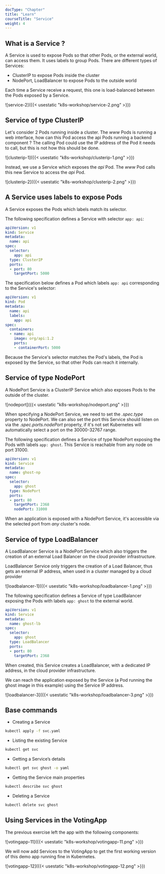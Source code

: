 ```yaml
---
docType: "Chapter"
title: "Learn"
courseTitle: "Service"
weight: 4
---
```


## What is a Service ?

A Service is used to expose Pods so that other Pods, or the external world, can access them. It uses labels to group Pods. There are different types of Services:  

- ClusterIP to expose Pods inside the cluster
- NodePort, LoadBalancer to expose Pods to the outside world

Each time a Service receive a request, this one is load-balanced between the Pods exposed by a Service.

![service-2]({{< usestatic "k8s-workshop/service-2.png" >}})

## Service of type ClusterIP

Let's consider 2 Pods running inside a cluster. The *www* Pods is running a web interface, how can this Pod access the api Pods running a backend component ? The calling Pod could use the IP address of the Pod it needs to call, but this is not how this should be done.

![clusterip-1]({{< usestatic "k8s-workshop/clusterip-1.png" >}})

Instead, we use a Service which exposes the *api* Pod. The *www* Pod calls this new Service to access the *api* Pod.

![clusterip-2]({{< usestatic "k8s-workshop/clusterip-2.png" >}})

## A Service uses labels to expose Pods

A Service exposes the Pods which labels match its selector.

The following specification defines a Service with selector `app: api`:

``` yaml
apiVersion: v1
kind: Service
metadata:
  name: api
spec:
  selector:
    app: api
  type: ClusterIP
  ports:
  - port: 80
    targetPort: 5000
```

The specification below defines a Pod which labels `app: api` corresponding to the Service's selector:

``` yaml
apiVersion: v1
kind: Pod
metadata:
  name: api
  labels:             
    app: api
spec:
  containers:
  - name: api
    image: org/api:1.2
    ports:
    - containerPort: 5000
```

Because the Service's selector matches the Pod's labels, the Pod is exposed by the Service, so that other Pods can reach it internally.

## Service of type NodePort

A NodePort Service is a ClusterIP Service which also exposes Pods to the outside of the cluster. 

![nodeport]({{< usestatic "k8s-workshop/nodeport.png" >}})

When specifying a NodePort Service, we need to set the *.spec.type* property to NodePort. We can also set the port this Service should listen on via the *.spec.ports.nodePort* property, if it's not set Kubernetes will automatically select a port on the 30000-32767 range. 

The following specification defines a Service of type NodePort exposing the Pods with labels `app: ghost`. This Service is reachable from any node on port 31000.

``` yaml
apiVersion: v1
kind: Service
metadata:
  name: ghost-np
spec:
  selector:
    app: ghost
  type: NodePort
  ports:
  - port: 80
    targetPort: 2368
    nodePort: 31000
```

When an application is exposed with a NodePort Service, it's accessible via the selected port from *any* cluster's node.

## Service of type LoadBalancer

A LoadBalancer Service is a NodePort Service which also triggers the creation of an external Load Balancer on the cloud provider infrastructure.


LoadBalancer Service only triggers the creation of a Load Balancer, thus gets an external IP address, when used in a cluster managed by a cloud provider


![loadbalancer-1]({{< usestatic "k8s-workshop/loadbalancer-1.png" >}})

The following specification defines a Service of type LoadBalancer exposing the Pods with labels `app: ghost` to the external world.

``` yaml
apiVersion: v1
kind: Service
metadata:
  name: ghost-lb
spec:
  selector:
    app: ghost
  type: LoadBalancer
  ports:
  - port: 80
    targetPort: 2368
```

When created, this Service creates a LoadBalancer, with a dedicated IP address, in the cloud provider infrastructure.

We can reach the application exposed by the Service (a Pod running the ghost image in this example) using the Service IP address.

![loadbalancer-3]({{< usestatic "k8s-workshop/loadbalancer-3.png" >}})

## Base commands

- Creating a Service

```bash
kubectl apply -f svc.yaml
```

- Listing the existing Service

```bash
kubectl get svc
```

- Getting a Service’s details

```bash
kubectl get svc ghost -o yaml
```

- Getting the Service main properties

```bash
kubectl describe svc ghost
```

- Deleting a Service

```bash
kubectl delete svc ghost
```

## Using Services in the VotingApp

The previous exercise left the app with the following components:

![votingapp-11]({{< usestatic "k8s-workshop/votingapp-11.png" >}})

We will now add Services to the VotingApp to get the first working version of this demo app running fine in Kubernetes.

![votingapp-12]({{< usestatic "k8s-workshop/votingapp-12.png" >}})


